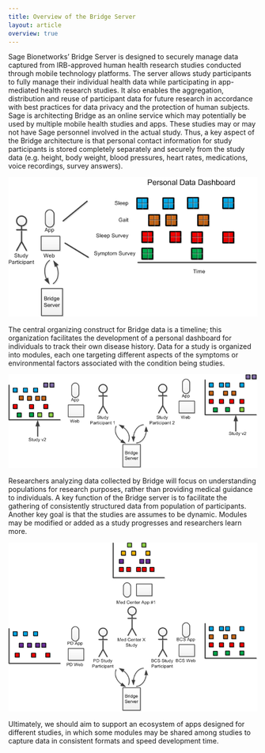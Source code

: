 ```yaml
---
title: Overview of the Bridge Server
layout: article
overview: true
---
```


Sage Bionetworks’ Bridge Server is designed to securely manage data captured from IRB-approved human health research studies conducted through mobile technology platforms. The server allows study participants to fully manage their individual health data while participating in app-mediated health research studies. It also enables the aggregation, distribution and reuse of participant data for future research in accordance with best practices for data privacy and the protection of human subjects. Sage is architecting Bridge as an online service which may potentially be used by multiple mobile health studies and apps. These studies may or may not have Sage personnel involved in the actual study. Thus, a key aspect of the Bridge architecture is that personal contact information for study participants is stored completely separately and securely from the study data (e.g. height, body weight, blood pressures, heart rates, medications, voice recordings, survey answers).

![Personal Data Dashboard](/images/bridge_overview1.png)

The central organizing construct for Bridge data is a timeline; this organization facilitates the development of a personal dashboard for individuals to track their own disease history. Data for a study is organized into modules, each one targeting different aspects of the symptoms or environmental factors associated with the condition being studies.

![](/images/bridge_overview2.png)

Researchers analyzing data collected by Bridge will focus on understanding populations for research purposes, rather than providing medical guidance to individuals. A key function of the Bridge server is to facilitate the gathering of consistently structured data from population of participants. Another key goal is that the studies are assumes to be dynamic. Modules may be modified or added as a study progresses and researchers learn more. 

![](/images/bridge_overview3.png)

Ultimately, we should aim to support an ecosystem of apps designed for different studies, in which some modules may be shared among studies to capture data in consistent formats and speed development time.